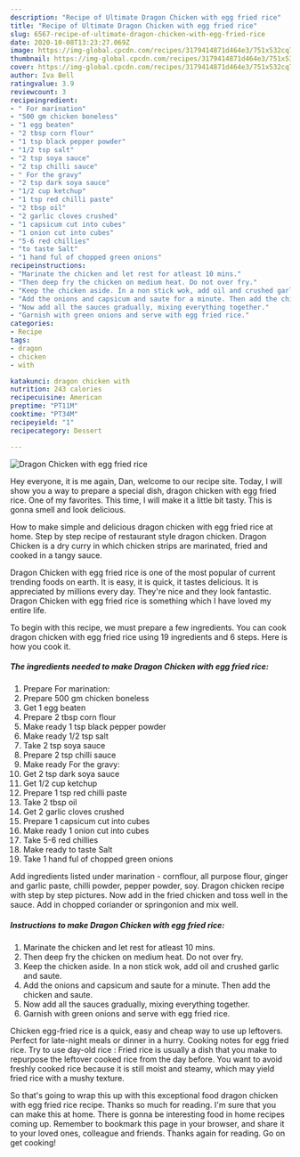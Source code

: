 ```yaml
---
description: "Recipe of Ultimate Dragon Chicken with egg fried rice"
title: "Recipe of Ultimate Dragon Chicken with egg fried rice"
slug: 6567-recipe-of-ultimate-dragon-chicken-with-egg-fried-rice
date: 2020-10-08T13:23:27.069Z
image: https://img-global.cpcdn.com/recipes/3179414871d464e3/751x532cq70/dragon-chicken-with-egg-fried-rice-recipe-main-photo.jpg
thumbnail: https://img-global.cpcdn.com/recipes/3179414871d464e3/751x532cq70/dragon-chicken-with-egg-fried-rice-recipe-main-photo.jpg
cover: https://img-global.cpcdn.com/recipes/3179414871d464e3/751x532cq70/dragon-chicken-with-egg-fried-rice-recipe-main-photo.jpg
author: Iva Bell
ratingvalue: 3.9
reviewcount: 3
recipeingredient:
- " For marination"
- "500 gm chicken boneless"
- "1 egg beaten"
- "2 tbsp corn flour"
- "1 tsp black pepper powder"
- "1/2 tsp salt"
- "2 tsp soya sauce"
- "2 tsp chilli sauce"
- " For the gravy"
- "2 tsp dark soya sauce"
- "1/2 cup ketchup"
- "1 tsp red chilli paste"
- "2 tbsp oil"
- "2 garlic cloves crushed"
- "1 capsicum cut into cubes"
- "1 onion cut into cubes"
- "5-6 red chillies"
- "to taste Salt"
- "1 hand ful of chopped green onions"
recipeinstructions:
- "Marinate the chicken and let rest for atleast 10 mins."
- "Then deep fry the chicken on medium heat. Do not over fry."
- "Keep the chicken aside. In a non stick wok, add oil and crushed garlic and saute."
- "Add the onions and capsicum and saute for a minute. Then add the chicken and saute."
- "Now add all the sauces gradually, mixing everything together."
- "Garnish with green onions and serve with egg fried rice."
categories:
- Recipe
tags:
- dragon
- chicken
- with

katakunci: dragon chicken with 
nutrition: 243 calories
recipecuisine: American
preptime: "PT11M"
cooktime: "PT34M"
recipeyield: "1"
recipecategory: Dessert

---
```



![Dragon Chicken with egg fried rice](https://img-global.cpcdn.com/recipes/3179414871d464e3/751x532cq70/dragon-chicken-with-egg-fried-rice-recipe-main-photo.jpg)

Hey everyone, it is me again, Dan, welcome to our recipe site. Today, I will show you a way to prepare a special dish, dragon chicken with egg fried rice. One of my favorites. This time, I will make it a little bit tasty. This is gonna smell and look delicious.

How to make simple and delicious dragon chicken with egg fried rice at home. Step by step recipe of restaurant style dragon chicken. Dragon Chicken is a dry curry in which chicken strips are marinated, fried and cooked in a tangy sauce.

Dragon Chicken with egg fried rice is one of the most popular of current trending foods on earth. It is easy, it is quick, it tastes delicious. It is appreciated by millions every day. They're nice and they look fantastic. Dragon Chicken with egg fried rice is something which I have loved my entire life.


To begin with this recipe, we must prepare a few ingredients. You can cook dragon chicken with egg fried rice using 19 ingredients and 6 steps. Here is how you cook it.

<!--inarticleads1-->

##### The ingredients needed to make Dragon Chicken with egg fried rice:

1. Prepare  For marination:
1. Prepare 500 gm chicken boneless
1. Get 1 egg beaten
1. Prepare 2 tbsp corn flour
1. Make ready 1 tsp black pepper powder
1. Make ready 1/2 tsp salt
1. Take 2 tsp soya sauce
1. Prepare 2 tsp chilli sauce
1. Make ready  For the gravy:
1. Get 2 tsp dark soya sauce
1. Get 1/2 cup ketchup
1. Prepare 1 tsp red chilli paste
1. Take 2 tbsp oil
1. Get 2 garlic cloves crushed
1. Prepare 1 capsicum cut into cubes
1. Make ready 1 onion cut into cubes
1. Take 5-6 red chillies
1. Make ready to taste Salt
1. Take 1 hand ful of chopped green onions


Add ingredients listed under marination - cornflour, all purpose flour, ginger and garlic paste, chilli powder, pepper powder, soy. Dragon chicken recipe with step by step pictures. Now add in the fried chicken and toss well in the sauce. Add in chopped coriander or springonion and mix well. 

<!--inarticleads2-->

##### Instructions to make Dragon Chicken with egg fried rice:

1. Marinate the chicken and let rest for atleast 10 mins.
1. Then deep fry the chicken on medium heat. Do not over fry.
1. Keep the chicken aside. In a non stick wok, add oil and crushed garlic and saute.
1. Add the onions and capsicum and saute for a minute. Then add the chicken and saute.
1. Now add all the sauces gradually, mixing everything together.
1. Garnish with green onions and serve with egg fried rice.


Chicken egg-fried rice is a quick, easy and cheap way to use up leftovers. Perfect for late-night meals or dinner in a hurry. Cooking notes for egg fried rice. Try to use day-old rice : Fried rice is usually a dish that you make to repurpose the leftover cooked rice from the day before. You want to avoid freshly cooked rice because it is still moist and steamy, which may yield fried rice with a mushy texture. 

So that's going to wrap this up with this exceptional food dragon chicken with egg fried rice recipe. Thanks so much for reading. I'm sure that you can make this at home. There is gonna be interesting food in home recipes coming up. Remember to bookmark this page in your browser, and share it to your loved ones, colleague and friends. Thanks again for reading. Go on get cooking!
